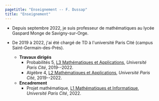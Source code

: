 ```yaml
---
pagetitle: "Enseignement -- F. Dussap"
title: "Enseignement"
---
```


-   Depuis septembre 2022, je suis professeur de mathématiques au lycée Gaspard Monge de Savigny-sur-Orge.

-   De 2019 à 2022, j'ai été chargé de TD à l'université Paris Cité (campus Saint-Germain-des-Prés).

    -   **Travaux dirigés**
        -   Probabilités 5, [L3 Mathématiques et Applications](https://math-info.u-paris.fr/licence-de-mathematiques/), *Université Paris Cité*, 2019--2022.
        -   Algèbre 4, [L2 Mathématiques et Applications](https://math-info.u-paris.fr/licence-de-mathematiques/), *Université Paris Cité*, 2019--2022.
    -   **Encadrement**
        -   Projet mathématique, [L1 Mathématiques et Informatique](https://math-info.u-paris.fr/licence-de-mathematiques/), *Université Paris Cité*, 2022.
